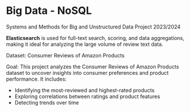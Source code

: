 # Big Data - NoSQL
Systems and Methods for Big and Unstructured Data Project 2023/2024

**Elasticsearch** is used for full-text search, scoring, and data aggregations, making it ideal for analyzing the large volume of review text data.

Dataset: Consumer Reviews of Amazon Products

Goal: This project analyzes the Consumer Reviews of Amazon Products dataset to uncover insights into consumer preferences and product performance.
It includes:
- Identifying the most-reviewed and highest-rated products
- Exploring correlations between ratings and product features
- Detecting trends over time


